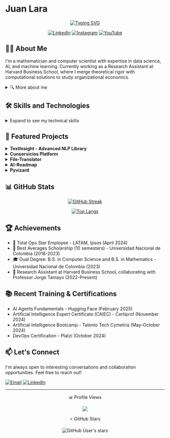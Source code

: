 # Juan Lara

<div align="center">

[![Typing SVG](https://readme-typing-svg.demolab.com?font=Fira+Code&size=22&duration=3000&pause=1000&color=F7DE15&center=true&vCenter=true&width=435&lines=Mathematician;Computer+Scientist;Data+Scientist;AI+Researcher)](https://git.io/typing-svg)

[![LinkedIn](https://img.shields.io/badge/LinkedIn-0077B5?style=for-the-badge&logo=linkedin&logoColor=white)](https://www.linkedin.com/in/julara/?locale=en_US)
[![Instagram](https://img.shields.io/badge/Instagram-E4405F?style=for-the-badge&logo=instagram&logoColor=white)](https://www.instagram.com/juanlara.io/?hl=es-la)
[![YouTube](https://img.shields.io/badge/YouTube-FF0000?style=for-the-badge&logo=youtube&logoColor=white)](https://www.youtube.com/channel/UCk8OV8eN6lbwoJDCdKc42ew)

</div>

## 👨‍💻 About Me

I'm a mathematician and computer scientist with expertise in data science, AI, and machine learning. Currently working as a Research Assistant at Harvard Business School, where I merge theoretical rigor with computational solutions to study organizational economics.

<details>
<summary>🔍 More about me</summary>

- 🔭 I'm currently working on advanced research in organizational economics at Harvard Business School
- 🌱 I'm continuously learning about AI agents and multi-agent systems
- 👯 I'm looking to collaborate on innovative AI and machine learning projects
- 🎓 Dual degree holder: BSc in Mathematics and BSc in Computer Science from Universidad Nacional de Colombia
- 💼 Experience in both industry (Ipsos) and academia (Harvard Business School)
- 🌟 Awarded the "Total Ops Star Employee - LATAM" at Ipsos in 2024
- 🏆 Recipient of the Best Averages Scholarship for 10 consecutive semesters at Universidad Nacional de Colombia

</details>

## 🛠️ Skills and Technologies

<details>
<summary>Expand to see my technical skills</summary>

| Category | Technologies |
|----------|--------------|
| Programming Languages | ![Python](https://img.shields.io/badge/Python-3776AB?style=for-the-badge&logo=python&logoColor=white) ![R](https://img.shields.io/badge/R-276DC3?style=for-the-badge&logo=r&logoColor=white) ![JavaScript](https://img.shields.io/badge/JavaScript-F7DF1E?style=for-the-badge&logo=javascript&logoColor=black) ![SQL](https://img.shields.io/badge/SQL-4479A1?style=for-the-badge&logo=postgresql&logoColor=white) |
| Data Science & ML | ![NumPy](https://img.shields.io/badge/NumPy-013243?style=for-the-badge&logo=numpy&logoColor=white) ![Pandas](https://img.shields.io/badge/Pandas-150458?style=for-the-badge&logo=pandas&logoColor=white) ![Scikit-learn](https://img.shields.io/badge/Scikit--learn-F7931E?style=for-the-badge&logo=scikit-learn&logoColor=white) ![TensorFlow](https://img.shields.io/badge/TensorFlow-FF6F00?style=for-the-badge&logo=tensorflow&logoColor=white) ![PyTorch](https://img.shields.io/badge/PyTorch-EE4C2C?style=for-the-badge&logo=pytorch&logoColor=white) |
| AI & NLP | ![HuggingFace](https://img.shields.io/badge/HuggingFace-FF9A00?style=for-the-badge&logo=huggingface&logoColor=white) ![LangChain](https://img.shields.io/badge/LangChain-65C891?style=for-the-badge) ![GPT](https://img.shields.io/badge/GPT-412991?style=for-the-badge&logo=openai&logoColor=white) ![BERT](https://img.shields.io/badge/BERT-0078D7?style=for-the-badge) |
| Web Development | ![React](https://img.shields.io/badge/React-20232A?style=for-the-badge&logo=react&logoColor=61DAFB) ![FastAPI](https://img.shields.io/badge/FastAPI-009688?style=for-the-badge&logo=fastapi&logoColor=white) ![Shiny](https://img.shields.io/badge/Shiny-blue?style=for-the-badge&logo=r&logoColor=white) ![Tailwind CSS](https://img.shields.io/badge/Tailwind_CSS-38B2AC?style=for-the-badge&logo=tailwind-css&logoColor=white) |
| DevOps & Tools | ![Git](https://img.shields.io/badge/Git-F05032?style=for-the-badge&logo=git&logoColor=white) ![Docker](https://img.shields.io/badge/Docker-2496ED?style=for-the-badge&logo=docker&logoColor=white) ![GCP](https://img.shields.io/badge/Google_Cloud-4285F4?style=for-the-badge&logo=google-cloud&logoColor=white) ![AWS](https://img.shields.io/badge/Amazon_AWS-232F3E?style=for-the-badge&logo=amazon-aws&logoColor=white) |
| Data Visualization | ![NetworkX](https://img.shields.io/badge/NetworkX-blue?style=for-the-badge) ![Plotly](https://img.shields.io/badge/Plotly-3F4F75?style=for-the-badge&logo=plotly&logoColor=white) ![Leaflet](https://img.shields.io/badge/Leaflet-199900?style=for-the-badge&logo=leaflet&logoColor=white) ![Matplotlib](https://img.shields.io/badge/Matplotlib-11557c?style=for-the-badge) |

</details>

## 🚀 Featured Projects

<details>
<summary><strong>TextInsight - Advanced NLP Library</strong></summary>

A multilingual text analysis library combining BERT for sentiment analysis, GPT-3.5 for text correction and topic generation, and embeddings for graph visualization. Features include batch processing for large datasets, flexible API, and interactive visualizations. Deployed at Ipsos to analyze survey data, cutting analysis time by 60% while delivering deeper insights.

**Tech Stack:** Python, Transformers, OpenAI, NetworkX, PyVis
**Status:** Private Repository
</details>

<details>
<summary><strong>Cunservicios Platform</strong></summary>

A web platform for water and sewage utility services management with a modern microservices architecture. The system features user-facing modules for bill consultation and payment, service requests, PQR management, and administrative tools. Implemented responsive design, form validation, API integration, and database modeling using industry best practices.

**Tech Stack:** React, FastAPI, SQLAlchemy, Tailwind CSS, JWT, Formik
**[View Project](https://github.com/JuanLara18/Cunservicios)**
</details>

<details>
<summary><strong>File-Translator</strong></summary>

A Python script for translating Excel columns from German to English using OpenAI's GPT API, optimized for technical and machine error descriptions.

**Tech Stack:** Python, OpenAI API, pandas
**[View Project](https://github.com/JuanLara18/File-Translator)**
</details>

<details>
<summary><strong>AI-Roadmap</strong></summary>

A structured, project-based roadmap for learning Machine Learning & AI through hands-on projects. Each project builds on the previous one, helping you move from beginner to advanced AI concepts.

**Tech Stack:** Python, Various ML libraries
**[View Project](https://github.com/JuanLara18/AI-Roadmap)**
</details>

<details>
<summary><strong>Pyvizard</strong></summary>

A Python visualization toolkit for data science and analytics workflows.

**Tech Stack:** Python
**[View Project](https://github.com/JuanLara18/Pyvizard)**
</details>

## 📊 GitHub Stats

<div align="center">

[![GitHub Streak](https://github-readme-streak-stats.herokuapp.com/?user=JuanLara18&theme=dark)](https://git.io/streak-stats)

[![Top Langs](https://github-readme-stats.vercel.app/api/top-langs/?username=JuanLara18&layout=compact&theme=vision-friendly-dark)](https://github.com/anuraghazra/github-readme-stats)

</div>

## 🏆 Achievements

- 🌟 Total Ops Star Employee - LATAM, Ipsos (April 2024)
- 🏅 Best Averages Scholarship (10 semesters) - Universidad Nacional de Colombia (2018-2023)
- 🎓 Dual Degree: B.S. in Computer Science and B.S. in Mathematics - Universidad Nacional de Colombia (2023)
- 💼 Research Assistant at Harvard Business School, collaborating with Professor Jorge Tamayo (2022-Present)

## 📚 Recent Training & Certifications

- AI Agents Fundamentals - Hugging Face (February 2025)
- Artificial Intelligence Expert Certificate (CAIEC) - Certiprof (November 2024)
- Artificial Intelligence Bootcamp - Talento Tech Cymetria (May-October 2024)
- DevOps Certification - Platzi (October 2024)

## 📫 Let's Connect

I'm always open to interesting conversations and collaboration opportunities. Feel free to reach out!

[![Email](https://img.shields.io/badge/Email-D14836?style=for-the-badge&logo=gmail&logoColor=white)](mailto:larajuand@outlook.com)
[![LinkedIn](https://img.shields.io/badge/LinkedIn-0077B5?style=for-the-badge&logo=linkedin&logoColor=white)](https://www.linkedin.com/in/julara/?locale=en_US&profileId=ACoAACIpjk4BS78qvk7wafpNlgUjRQPCRBMrjdM)

---

<div align="center">

📊 Profile Views

![](https://komarev.com/ghpvc/?username=JuanLara18&color=blueviolet) 

⭐ GitHub Stars 

![GitHub User's stars](https://img.shields.io/github/stars/JuanLara18?style=social)

</div>
